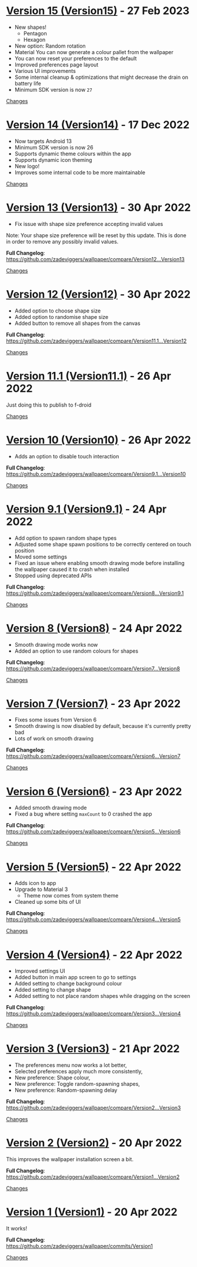 <a name="Version15"></a>
# [Version 15 (Version15)](https://github.com/zadeviggers/wallpaper/releases/tag/Version15) - 27 Feb 2023

- New shapes!
  - Pentagon
  - Hexagon
-  New option: Random rotation
- Material You can now generate a colour pallet from the wallpaper
- You can now reset your preferences to the default
- Improved preferences page layout
- Various UI improvements
- Some internal cleanup & optimizations that might decrease the drain on battery life
- Minimum SDK version is now `27`

[Changes][Version15]

<a name="Version14"></a>
# [Version 14 (Version14)](https://github.com/zadeviggers/wallpaper/releases/tag/Version14) - 17 Dec 2022

- Now targets Android 13
- Minimum SDK version is now 26
- Supports dynamic theme colours within the app
- Supports dynamic icon theming
- New logo!
- Improves some internal code to be more maintainable

[Changes][Version14]


<a name="Version13"></a>
# [Version 13 (Version13)](https://github.com/zadeviggers/wallpaper/releases/tag/Version13) - 30 Apr 2022

- Fix issue with shape size preference accepting invalid values

Note: Your shape size preference will be reset by this update. This is done in order to remove any possibly invalid values.

**Full Changelog**: https://github.com/zadeviggers/wallpaper/compare/Version12...Version13

[Changes][Version13]


<a name="Version12"></a>
# [Version 12 (Version12)](https://github.com/zadeviggers/wallpaper/releases/tag/Version12) - 30 Apr 2022

- Added option to choose shape size
- Added option to randomise shape size
- Added button to remove all shapes from the canvas

**Full Changelog**: https://github.com/zadeviggers/wallpaper/compare/Version11.1...Version12

[Changes][Version12]


<a name="Version11.1"></a>
# [Version 11.1 (Version11.1)](https://github.com/zadeviggers/wallpaper/releases/tag/Version11.1) - 26 Apr 2022

Just doing this to publish to f-droid

[Changes][Version11.1]


<a name="Version10"></a>
# [Version 10 (Version10)](https://github.com/zadeviggers/wallpaper/releases/tag/Version10) - 26 Apr 2022

- Adds an option to disable touch interaction

**Full Changelog**: https://github.com/zadeviggers/wallpaper/compare/Version9.1...Version10

[Changes][Version10]


<a name="Version9.1"></a>
# [Version 9.1 (Version9.1)](https://github.com/zadeviggers/wallpaper/releases/tag/Version9.1) - 24 Apr 2022

- Add option to spawn random shape types
- Adjusted some shape spawn positions to be correctly centered on touch position
- Moved some settings
- Fixed an issue where enabling smooth drawing mode before installing the wallpaper caused it to crash when installed
- Stopped using deprecated APIs

**Full Changelog**: https://github.com/zadeviggers/wallpaper/compare/Version8...Version9.1

[Changes][Version9.1]


<a name="Version8"></a>
# [Version 8 (Version8)](https://github.com/zadeviggers/wallpaper/releases/tag/Version8) - 24 Apr 2022

- Smooth drawing mode works now
- Added an option to use random colours for shapes

**Full Changelog**: https://github.com/zadeviggers/wallpaper/compare/Version7...Version8

[Changes][Version8]


<a name="Version7"></a>
# [Version 7 (Version7)](https://github.com/zadeviggers/wallpaper/releases/tag/Version7) - 23 Apr 2022

- Fixes some issues from Version 6
- Smooth drawing is now disabled by default, because it's currently pretty bad
- Lots of work on smooth drawing

**Full Changelog**: https://github.com/zadeviggers/wallpaper/compare/Version6...Version7

[Changes][Version7]


<a name="Version6"></a>
# [Version 6 (Version6)](https://github.com/zadeviggers/wallpaper/releases/tag/Version6) - 23 Apr 2022

- Added smooth drawing mode
- Fixed a bug where setting `maxCount` to 0 crashed the app

**Full Changelog**: https://github.com/zadeviggers/wallpaper/compare/Version5...Version6

[Changes][Version6]


<a name="Version5"></a>
# [Version 5 (Version5)](https://github.com/zadeviggers/wallpaper/releases/tag/Version5) - 22 Apr 2022

- Adds icon to app
- Upgrade to Material 3
  - Theme now comes from system theme
- Cleaned up some bits of UI

**Full Changelog**: https://github.com/zadeviggers/wallpaper/compare/Version4...Version5

[Changes][Version5]


<a name="Version4"></a>
# [Version 4 (Version4)](https://github.com/zadeviggers/wallpaper/releases/tag/Version4) - 22 Apr 2022

- Improved settings UI
- Added button in main app screen to go to settings
- Added setting to change background colour
- Added setting to change shape
- Added setting to not place random shapes while dragging on the screen

**Full Changelog**: https://github.com/zadeviggers/wallpaper/compare/Version3...Version4

[Changes][Version4]


<a name="Version3"></a>
# [Version 3 (Version3)](https://github.com/zadeviggers/wallpaper/releases/tag/Version3) - 21 Apr 2022

- The preferences menu now works a lot better,
- Selected preferences apply much more consistently,
- New preference: Shape colour,
- New preference: Toggle random-spawning shapes,
- New preference: Random-spawning delay

**Full Changelog**: https://github.com/zadeviggers/wallpaper/compare/Version2...Version3

[Changes][Version3]


<a name="Version2"></a>
# [Version 2 (Version2)](https://github.com/zadeviggers/wallpaper/releases/tag/Version2) - 20 Apr 2022

This improves the wallpaper installation screen a bit.

**Full Changelog**: https://github.com/zadeviggers/wallpaper/compare/Version1...Version2

[Changes][Version2]


<a name="Version1"></a>
# [Version 1 (Version1)](https://github.com/zadeviggers/wallpaper/releases/tag/Version1) - 20 Apr 2022

It works!

**Full Changelog**: https://github.com/zadeviggers/wallpaper/commits/Version1

[Changes][Version1]

[Version15]: https://github.com/zadeviggers/wallpaper/compare/Version14...Version15
[Version14]: https://github.com/zadeviggers/wallpaper/compare/Version13...Version14
[Version13]: https://github.com/zadeviggers/wallpaper/compare/Version12...Version13
[Version12]: https://github.com/zadeviggers/wallpaper/compare/Version11.1...Version12
[Version11.1]: https://github.com/zadeviggers/wallpaper/compare/Version10...Version11.1
[Version10]: https://github.com/zadeviggers/wallpaper/compare/Version9.1...Version10
[Version9.1]: https://github.com/zadeviggers/wallpaper/compare/Version8...Version9.1
[Version8]: https://github.com/zadeviggers/wallpaper/compare/Version7...Version8
[Version7]: https://github.com/zadeviggers/wallpaper/compare/Version6...Version7
[Version6]: https://github.com/zadeviggers/wallpaper/compare/Version5...Version6
[Version5]: https://github.com/zadeviggers/wallpaper/compare/Version4...Version5
[Version4]: https://github.com/zadeviggers/wallpaper/compare/Version3...Version4
[Version3]: https://github.com/zadeviggers/wallpaper/compare/Version2...Version3
[Version2]: https://github.com/zadeviggers/wallpaper/compare/Version1...Version2
[Version1]: https://github.com/zadeviggers/wallpaper/tree/Version1
